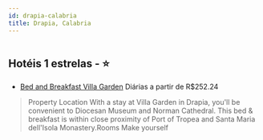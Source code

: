 ```yaml
---
id: drapia-calabria
title: Drapia, Calabria
---
```


<center><img src="https://assets.cosmos-data.com/1/04825d9b2452ec3dd3e13f6256b8ec19-555938.jpg" alt="" /></center>


## Hotéis 1 estrelas - ⭐️

-    [Bed and Breakfast Villa Garden](https://www.hurb.com/hoteis/drapia/bed-and-breakfast-villa-garden-JNP-JP528422?cmp=18055) Diárias a partir de R$252.24
   > Property Location With a stay at Villa Garden in Drapia, you&apos;ll be convenient to Diocesan Museum and Norman Cathedral.  This bed &amp; breakfast is within close proximity of Port of Tropea and Santa Maria dell&apos;Isola Monastery.Rooms Make yourself
